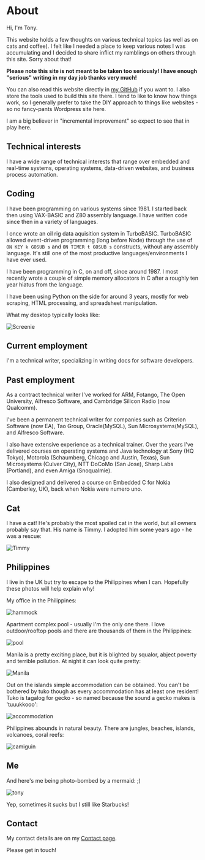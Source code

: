 # About

Hi, I'm Tony. 

This website holds a few thoughts on various technical topics (as well
as on cats and coffee). I felt like I needed a place to keep various
notes I was accumulating and I decided to ~~share~~ inflict my
ramblings on others through this site. Sorry about that!

**Please note this site is not meant to be taken too seriously! I have
enough "serious" writing in my day job thanks very much!**

You can also read this website directly in [my
GitHub](https://github.com/tbedford) if you want to. I also store the
tools used to build this site there. I tend to like to know how things
work, so I generally prefer to take the DIY approach to things like
websites - so no fancy-pants Wordpress site here.

I am a big believer in "incremental improvement" so expect to see that
in play here.

## Technical interests

I have a wide range of technical interests that range over embedded
and real-time systems, operating systems, data-driven websites, and
business process automation.

## Coding

I have been programming on various systems since 1981. I started back
then using VAX-BASIC and Z80 assembly language. I have written code
since then in a variety of languages. 

I once wrote an oil rig data aquisition system in
TurboBASIC. TurboBASIC allowed event-driven programming (long before
Node) through the use of `ON KEY k GOSUB s` and `ON TIMER t GOSUB s`
constructs, without any assembly language. It's still one of the most
productive languages/environments I have ever used.

I have been programming in C, on and off, since around 1987. I most
recently wrote a couple of simple memory allocators in C after a
roughly ten year hiatus from the language.

I have been using Python on the side for around 3 years, mostly for
web scraping, HTML processing, and spreadsheet manipulation.

What my desktop typically looks like:

![Screenie](./images/screenie.png "Screenshot")

## Current employment

I'm a technical writer, specializing in writing docs for
software developers.

## Past employment

As a contract technical writer I've worked for ARM, Fotango, The Open
University, Alfresco Software, and Cambridge Silicon Radio (now
Qualcomm).

I've been a permanent technical writer for companies such as
Criterion Software (now EA), Tao Group, Oracle(MySQL), Sun
Microsystems(MySQL), and Alfresco Software.

I also have extensive experience as a technical trainer. Over the
years I've delivered courses on operating systems and Java technology
at Sony (HQ Tokyo), Motorola (Schaumberg, Chicago and Austin, Texas),
Sun Microsystems (Culver City), NTT DoCoMo (San Jose), Sharp Labs
(Portland), and even Amiga (Snoqualmie). 

I also designed and delivered a course on Embedded C for Nokia
(Camberley, UK), back when Nokia were numero uno.

## Cat

I have a cat! He's probably the most spoiled cat in the world, but all
owners probably say that. His name is Timmy. I adopted him some years
ago - he was a rescue:

![Timmy](./images/timmy.png "Timmy")

## Philippines

I live in the UK but try to escape to the Philippines when I
can. Hopefully these photos will help explain why!

My office in the Philippines:

![hammock](./images/hammock.jpg "Hammock")

Apartment complex pool - usually I'm the only one there. I love
outdoor/rooftop pools and there are thousands of them in the
Philippines:

![pool](./images/apartment-pool.jpg "Pool")

Manila is a pretty exciting place, but it is blighted by squalor,
abject poverty and terrible pollution. At night it can look quite
pretty:

![Manila](./images/manila-at-night.jpg "Manila at night")

Out on the islands simple accommodation can be obtained. You can't be
bothered by tuko though as every accommodation has at least one
resident! Tuko is tagalog for gecko - so named because the sound a
gecko makes is 'tuuukkooo':

![accommodation](./images/simple-accommodation.jpg "Accommodation")

Philippines abounds in natural beauty. There are jungles, beaches, islands, volcanoes, coral reefs:

![camiguin](./images/white-island-camiguin.jpg "White Island Camiguin")

## Me

And here's me being photo-bombed by a mermaid: ;)

![tony](./images/johnny_starbucks_resized.jpg "Tony")

Yep, sometimes it sucks but I still like Starbucks!

## Contact

My contact details are on my [Contact page](./contact.html). 

Please get in touch!

